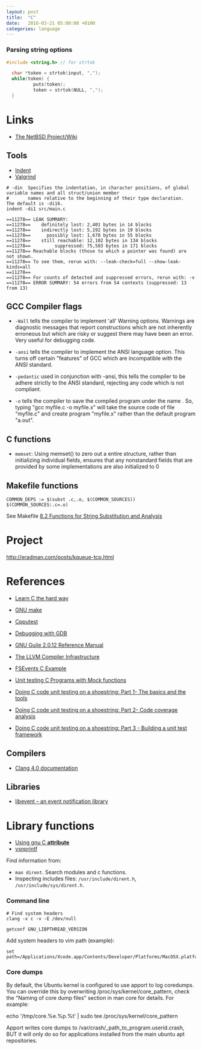 ```yaml
---
layout: post
title:  "C"
date:   2016-03-21 05:00:00 +0100
categories: language
---
```


### Parsing string options

```c
#include <string.h> // for strtok

  char *token = strtok(input, ",");
  while(token) {
          puts(token);
          token = strtok(NULL, ",");
  }
```

# Links

- [The NetBSD Project/Wiki](https://wiki.netbsd.org/tutorials/)

## Tools

- [Indent](https://www.gnu.org/software/indent/)
- [Valgrind](http://valgrind.org)

```
# -din  Specifies the indentation, in character positions, of global variable names and all struct/union member
#       names relative to the beginning of their type declaration.  The default is -di16.
indent -di1 src/main.c
```

```
==11278== LEAK SUMMARY:
==11278==    definitely lost: 2,401 bytes in 14 blocks
==11278==    indirectly lost: 5,192 bytes in 19 blocks
==11278==      possibly lost: 1,670 bytes in 55 blocks
==11278==    still reachable: 12,102 bytes in 134 blocks
==11278==         suppressed: 75,503 bytes in 171 blocks
==11278== Reachable blocks (those to which a pointer was found) are not shown.
==11278== To see them, rerun with: --leak-check=full --show-leak-kinds=all
==11278==
==11278== For counts of detected and suppressed errors, rerun with: -v
==11278== ERROR SUMMARY: 54 errors from 54 contexts (suppressed: 13 from 13)
```

## GCC Compiler flags

- `-Wall` tells the compiler to implement 'all' Warning options. Warnings are diagnostic messages that report constructions which are not inherently erroneous but which are risky or suggest there may have been an error. Very useful for debugging code.

- `-ansi` tells the compiler to implement the ANSI language option. This turns off certain "features" of GCC which are incompatible with the ANSI standard.

- `-pedantic` used in conjunction with -ansi, this tells the compiler to be adhere strictly to the ANSI standard, rejecting any code which is not compliant.

- `-o` tells the compiler to save the compiled program under the name . So, typing "gcc myfile.c -o myfile.x" will take the source code of file "myfile.c" and create program "myfile.x" rather than the default program "a.out".

## C functions

- `memset`: Using memset() to zero out a entire structure, rather than initializing individual fields, ensures that any nonstandard fields that are provided by some implementations are also initialized to 0

## Makefile functions

```
COMMON_DEPS := $(subst .c,.o, $(COMMON_SOURCES))
$(COMMON_SOURCES:.c=.o)
```

See Makefile [8.2 Functions for String Substitution and Analysis](https://www.gnu.org/software/make/manual/html_node/Text-Functions.html)

# Project

http://eradman.com/posts/kqueue-tcp.html

# References

- [Learn C the hard way](http://c.learncodethehardway.org/book/ex30.html)
- [GNU make](https://www.gnu.org/software/make/manual/make.html)
- [Cpputest](https://cpputest.github.io)

- [Debugging with GDB](https://www.sourceware.org/gdb/current/onlinedocs/gdb.html)
- [GNU Guile 2.0.12 Reference Manual](https://www.gnu.org/software/guile/manual/)
- [The LLVM Compiler Infrastructure](http://llvm.org)
- [FSEvents C Example](http://stackoverflow.com/questions/11556545/fsevents-c-example)

- [Unit testing C Programs with Mock functions](http://blogs.grammatech.com/unit-testing-c-programs-with-mock-functions)
- [Doing C code unit testing on a shoestring: Part 1- The basics and the tools](http://www.embedded.com/design/programming-languages-and-tools/4007177/2/Doing-C-code-unit-testing-on-a-shoestring-Part-1-The-basics-and-the-tools)
- [Doing C code unit testing on a shoestring: Part 2- Code coverage analysis](http://www.embedded.com/design/prototyping-and-development/4007183/2/Doing-C-code-unit-testing-on-a-shoestring-Part-2-Code-coverage-analysis)
- [Doing C code unit testing on a shoestring: Part 3 - Building a unit test framework](http://www.embedded.com/design/prototyping-and-development/4007187/2/Doing-C-code-unit-testing-on-a-shoestring-Part-3--Building-a-unit-test-framework)

## Compilers

- [Clang 4.0 documentation](http://clang.llvm.org/docs/index.html)

## Libraries

- [libevent – an event notification library](http://libevent.org)

# Library functions

- [Using gnu C __attribute__](http://www.unixwiz.net/techtips/gnu-c-attributes.html)
- [vsnprintf](http://www.ibm.com/support/knowledgecenter/ssw_ibm_i_72/rtref/vsnprintf.htm)

Find information from:

- `man dirent`. Search modules and c functions.
- Inspecting includes files: `/usr/include/dirent.h`, `/usr/include/sys/dirent.h`.

### Command line

```
# Find system headers
clang -x c -v -E /dev/null

getconf GNU_LIBPTHREAD_VERSION
```

Add system headers to vim path (example):

```
set path=/Applications/Xcode.app/Contents/Developer/Platforms/MacOSX.platform/Developer/SDKs/MacOSX10.12.sdk/usr/include`
```

### Core dumps

By default, the Ubuntu kernel is configured to use apport to log coredumps. You can override this by overwriting /proc/sys/kernel/core_pattern, check the "Naming of core dump files" section in man core for details. For example:

echo '/tmp/core.%e.%p.%t' | sudo tee /proc/sys/kernel/core_pattern

Apport writes core dumps to /var/crash/_path_to_program.userid.crash, BUT it will only do so for applications installed from the main ubuntu apt repositories.

